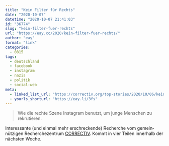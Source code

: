 ```yaml
---
title: "Kein Filter für Rechts"
date: "2020-10-07"
datetime: "2020-10-07 21:41:03"
id: "36774"
slug: "kein-filter-fuer-rechts"
url: "https://eay.cc/2020/kein-filter-fuer-rechts/"
author: "eay"
format: "link"
categories:
  - 0815
tags:
  - deutschland
  - facebook
  - instagram
  - nazis
  - politik
  - social-web
meta:
  - linked_list_url: "https://correctiv.org/top-stories/2020/10/06/kein-filter-fuer-rechts-instagram-rechtsextremismus-frauen-der-rechten-szene/"
  - yourls_shorturl: "https://eay.li/3fs"
---
```


> Wie die rechte Szene Instagram benutzt, um junge Menschen zu rekrutieren.

Interessante (und einmal mehr erschreckende) Recherche vom gemein­nützigen Recherche­zentrum [CORRECTIV](https://correctiv.org/). Kommt in vier Teilen innerhalb der nächsten Woche.
